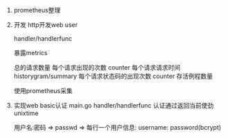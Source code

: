 1. prometheus整理
2. 开发
    http开发web user

    handler/handlerfunc

    暴露metrics

    总的请求数量
    每个请求出现的次数 counter
    每个请求请求时间 historygram/summary
    每个请求状态码的出现次数 counter
    存活例程数量

    使用prometheus采集

3. 实现web basic认证
    main.go handler/handlerfunc 认证通过返回当前使劲 unixtime

    用户名:密码 => passwd =>
    每行一个用户信息: username: password(bcrypt)